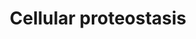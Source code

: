 ---
annotations:
- id: PW:0000101
  parent: regulatory pathway
  type: Pathway Ontology
  value: translation pathway
- id: PW:0000269
  parent: classic metabolic pathway
  type: Pathway Ontology
  value: protein folding pathway
authors:
- Annabaya
- Marvin M2
- Eweitz
- Egonw
citedin: ''
communities:
- ONTOX
description: In order to maintain protein homeostasis and cell function, cells are
  constantly synthesizing as well as degrading proteins. This is especially important
  when proteins are misfolded, due to extra- or intracellular stress or a genetic
  mutation, as this is the basis for many diseases. This pathway shows the major events
  which are involved in proteostasis.
last-edited: 2024-02-05
ndex: b54957ed-8b71-11eb-9e72-0ac135e8bacf
organisms:
- Homo sapiens
redirect_from:
- /index.php/Pathway:WP4918
- /instance/WP4918
- /instance/WP4918_r128404
revision: r128404
schema-jsonld:
- '@context': https://schema.org/
  '@id': https://wikipathways.github.io/pathways/WP4918.html
  '@type': Dataset
  creator:
    '@type': Organization
    name: WikiPathways
  description: In order to maintain protein homeostasis and cell function, cells are
    constantly synthesizing as well as degrading proteins. This is especially important
    when proteins are misfolded, due to extra- or intracellular stress or a genetic
    mutation, as this is the basis for many diseases. This pathway shows the major
    events which are involved in proteostasis.
  keywords:
  - CHIP
  - Hsp110
  - Hsp40
  - Hsp70
  - Hsp90
  - PFDN1
  - PFDN2
  - PFDN3
  - PFDN4
  - PFDN5
  - PFDN6
  license: CC0
  name: Cellular proteostasis
seo: CreativeWork
title: Cellular proteostasis
wpid: WP4918
---